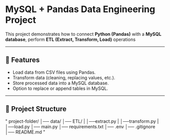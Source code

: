 # MySQL + Pandas Data Engineering Project

This project demonstrates how to connect **Python (Pandas)** with a **MySQL database**, perform **ETL (Extract, Transform, Load)** operations

---

## 📌 Features
- Load data from CSV files using Pandas.
- Transform data (cleaning, replacing values, etc.).
- Store processed data into a MySQL database.
- Option to replace or append tables in MySQL.

---

## 📂 Project Structure

"
project-folder/
│── data/ 
│── ETL/
|  │──extract.py
|  │──transform.py
|  │──load.py
│── main.py 
│── requirements.txt 
│── .env 
│── .gitignore 
│── README.md 
"